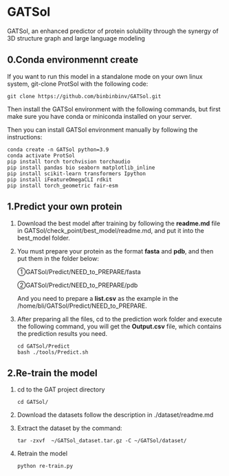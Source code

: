 # GATSol

GATSol, an enhanced predictor of protein solubility through the synergy of 3D structure graph and large language modeling

## 0.Conda environmennt create

If you want to run this model in a standalone mode on your own linux system, git-clone ProtSol with the following code:

```shell
git clone https://github.com/binbinbinv/GATSol.git
```

Then install the GATSol environment with the following commands, but first make sure you have conda or miniconda installed on your server.

Then you can install GATSol environment manually by following the instructions:

```shell
conda create -n GATSol python=3.9
conda activate ProtSol
pip install torch torchvision torchaudio
pip install pandas bio seaborn matplotlib_inline
pip install scikit-learn transformers Ipython
pip install iFeatureOmegaCLI rdkit
pip install torch_geometric fair-esm
```

## 1.Predict your own protein

1. Download the best model after training by following the **readme.md** file in GATSol/check_point/best_model/readme.md, and put it into the best_model folder.

2. You must prepare your protein as the format **fasta** and **pdb**, and then put them in the folder below:

   ①GATSol/Predict/NEED_to_PREPARE/fasta

   ②GATSol/Predict/NEED_to_PREPARE/pdb

   And you need to prepare a **list.csv** as the example in the /home/bli/GATSol/Predict/NEED_to_PREPARE.

3. After preparing all the files, cd to the prediction work folder and execute the following command, you will get the **Output.csv** file, which contains the prediction results you need.

   ```shell
   cd GATSol/Predict
   bash ./tools/Predict.sh
   ```
## 2.Re-train the model

1. cd to the GAT project directory

   ```shell
   cd GATSol/
   ```

2. Download the datasets follow the description in ./dataset/readme.md

3. Extract the dataset by the command:

   ```shell
   tar -zxvf  ~/GATSol_dataset.tar.gz -C ~/GATSol/dataset/
   ```

4. Retrain the model

   ```shell
   python re-train.py
   ```
